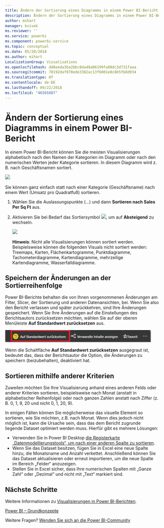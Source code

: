 ```yaml
---
title: Ändern der Sortierung eines Diagramms in einem Power BI-Bericht
description: Ändern der Sortierung eines Diagramms in einem Power BI-Bericht
author: mihart
manager: kvivek
ms.reviewer: ''
ms.service: powerbi
ms.component: powerbi-service
ms.topic: conceptual
ms.date: 05/20/2018
ms.author: mihart
LocalizationGroup: Visualizations
ms.openlocfilehash: dd8eeda3ba2bbc8da49a06199fa00dc3d731faaa
ms.sourcegitcommit: 70192daf070ede3382ac13f6001e0c8b5fb8d934
ms.translationtype: HT
ms.contentlocale: de-DE
ms.lasthandoff: 09/22/2018
ms.locfileid: "46565887"
---
```

# <a name="change-how-a-chart-is-sorted-in-a-power-bi-report"></a>Ändern der Sortierung eines Diagramms in einem Power BI-Bericht
In einem Power BI-Bericht können Sie die meisten Visualisierungen alphabetisch nach den Namen der Kategorien im Diagramm oder nach den numerischen Werten jeder Kategorie sortieren. In diesem Diagramm wird z. B. nach Geschäftsnamen sortiert.

![](media/end-user-change-sort/pbi_chartsortcategory.png)

Sie können ganz einfach statt nach einer Kategorie (Geschäftsname) nach einem Wert (Umsatz pro Quadratfuß) sortieren.

1. Wählen Sie die Auslassungspunkte (...) und dann **Sortieren nach Sales Per Sq Ft** aus.
2. Aktivieren Sie bei Bedarf das Sortiersymbol ![](media/end-user-change-sort/sorticon.png), um auf **Absteigend** zu wechseln.

   ![](media/end-user-change-sort/sortby.gif)

   **Hinweis**: Nicht alle Visualisierungen können sortiert werden.  Beispielsweise können die folgenden Visuals nicht sortiert werden: Treemaps, Karten, Flächenkartogramme, Punktdiagramme, Tachometerdiagramme, Kartendiagramme, mehrzeilige Kartendiagramme, Wasserfalldiagramme.

## <a name="saving-changes-you-make-to-sort-order"></a>Speichern der Änderungen an der Sortierreihenfolge
Power BI-Berichte behalten die von Ihnen vorgenommenen Änderungen am Filter, Slicer, der Sortierung und anderen Datenansichten, bei. Wenn Sie also den Bericht verlassen und später zurückkehren, sind Ihre Änderungen gespeichert.  Wenn Sie Ihre Änderungen auf die Einstellungen des Berichtsautors zurücksetzen möchten, wählen Sie auf der oberen Menüleiste **Auf Standardwert zurücksetzen** aus. 

![Sortierung beibehalten](./media/end-user-change-sort/power-bi-reset-to-default.png)

Wenn die Schaltfläche **Auf Standardwert zurücksetzen** ausgegraut ist, bedeutet das, dass der Berichtsautor die Option, die Änderungen zu speichern (beizubehalten), deaktiviert hat.

<a name="other"></a>
## <a name="sorting-using-other-criteria"></a>Sortieren mithilfe anderer Kriterien
Zuweilen möchten Sie Ihre Visualisierung anhand eines anderen Felds oder anderer Kriterien sortieren,  beispielsweise nach Monat (anstatt in alphabetischer Reihenfolge) oder nach ganzen Zahlen anstatt nach Ziffer (z. B. 0, 1, 9, 20 und nicht 0, 1, 20, 9).  

In einigen Fällen können Sie möglicherweise das visuelle Element so sortieren, wie Sie möchten, z.B. nach Monat.  Wenn dies jedoch nicht möglich ist, kann die Ursache sein, dass das dem Bericht zugrunde liegende Dataset optimiert werden muss. Hierfür gibt es mehrere Lösungen:

* Verwenden Sie in Power BI Desktop [die Registerkarte „Datenmodellierungstools“, um nach einer anderen Spalte zu sortieren](../desktop-sort-by-column.md).
* Wenn Sie das Dataset besitzen, fügen Sie in Excel eine neue Spalte hinzu, die Monatsname und Anzahl verkettet. Anschließend können Sie das Dataset aktualisieren oder erneut importieren, um die neue Spalte im Bereich „Felder“ anzuzeigen.
* Stellen Sie in Excel sicher, dass Ihre numerischen Spalten mit „Ganze Zahl“ oder „Dezimal“ und nicht mit „Text“ markiert sind.

## <a name="next-steps"></a>Nächste Schritte
Weitere Informationen zu [Visualisierungen in Power BI-Berichten](../visuals/power-bi-report-visualizations.md).

[Power BI – Grundkonzepte](end-user-basic-concepts.md)

Weitere Fragen? [Wenden Sie sich an die Power BI-Community](http://community.powerbi.com/)
